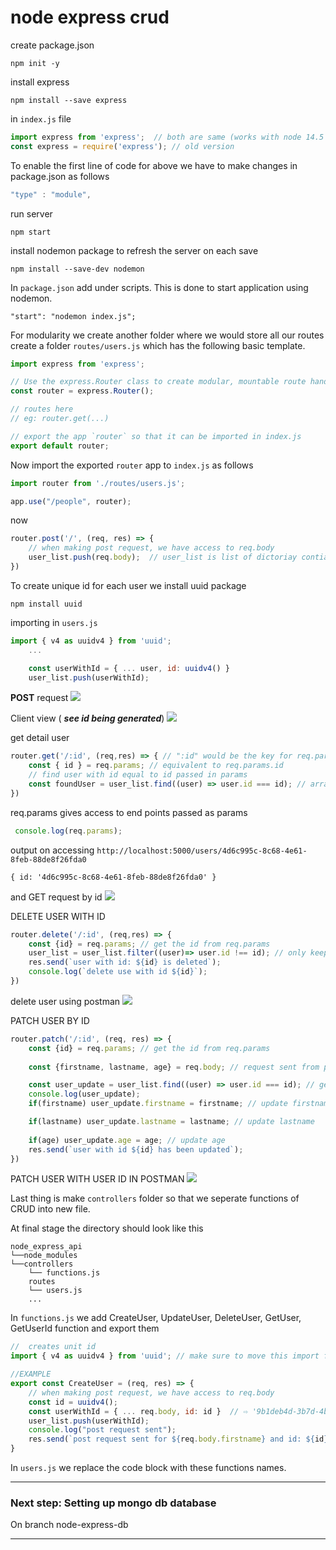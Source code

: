 # node express crud

create package.json
```
npm init -y
```

install express
```
npm install --save express
```

in `index.js` file
```javascript
import express from 'express';  // both are same (works with node 14.5 and above..)
const express = require('express'); // old version
```
To enable the first line of code for above we have to make changes in package.json as follows
```javascript
"type" : "module",
```

run server
```npm
npm start
```

install nodemon package to refresh the server on each save
```
npm install --save-dev nodemon
```

In `package.json` add under scripts. This is done to start application using nodemon.
```
"start": "nodemon index.js";
```

For modularity we create another folder where we would store all our routes
create a folder `routes/users.js` which has the following basic template.
```javascript
import express from 'express';

// Use the express.Router class to create modular, mountable route handlers
const router = express.Router();

// routes here
// eg: router.get(...)

// export the app `router` so that it can be imported in index.js
export default router;
``` 

Now import the exported `router` app to `index.js` as follows
```javascript
import router from './routes/users.js';

app.use("/people", router);
```

now 
```javascript
router.post('/', (req, res) => {
    // when making post request, we have access to req.body
    user_list.push(req.body);  // user_list is list of dictoriay contianing all users
})
```

To create unique id for each user we install uuid package
```
npm install uuid
```

importing in `users.js`
```javascript
import { v4 as uuidv4 } from 'uuid';
    ...

    const userWithId = { ... user, id: uuidv4() }
    user_list.push(userWithId);
```

**POST** request
![](https://i.imgur.com/HiFuDc6.png)

Client view ( ***see id being generated***)
![](https://i.imgur.com/MM40yRs.png)


get detail user
```javascript
router.get('/:id', (req,res) => { // ":id" would be the key for req.params
    const { id } = req.params; // equivalent to req.params.id
    // find user with id equal to id passed in params
    const foundUser = user_list.find((user) => user.id === id); // array.find(function)
})
```
req.params gives access to end points passed as params
```javascript
 console.log(req.params);
```
output on accessing `http://localhost:5000/users/4d6c995c-8c68-4e61-8feb-88de8f26fda0`
```node
{ id: '4d6c995c-8c68-4e61-8feb-88de8f26fda0' }
```
and GET request by id
![](https://i.imgur.com/zuZCysk.png)


DELETE USER WITH ID
```javascript
router.delete('/:id', (req,res) => {
    const {id} = req.params; // get the id from req.params 
    user_list = user_list.filter((user)=> user.id !== id); // only keep users with id not equal to the id provided in req.params
    res.send(`user with id: ${id} is deleted`);
    console.log(`delete use with id ${id}`);
})
```
delete user using postman
![](https://i.imgur.com/gfHq9lY.png)


PATCH USER BY ID
```javascript
router.patch('/:id', (req, res) => {
    const {id} = req.params; // get the id from req.params 
    
    const {firstname, lastname, age} = req.body; // request sent from postman // do not send post data using form. does not recognise

    const user_update = user_list.find((user) => user.id === id); // get user with id
    console.log(user_update);
    if(firstname) user_update.firstname = firstname; // update firstname

    if(lastname) user_update.lastname = lastname; // update lastname
    
    if(age) user_update.age = age; // update age
    res.send(`user with id ${id} has been updated`);
})
```

PATCH USER WITH USER ID IN POSTMAN
![](https://i.imgur.com/bje9joZ.png)


Last thing is make `controllers` folder so that we seperate functions of CRUD into new file.

At final stage the directory should look like this

```tree
node_express_api
└──node_modules
└──controllers
    └── functions.js
    routes
    └── users.js
    ...
```

In `functions.js` we add CreateUser, UpdateUser, DeleteUser, GetUser, GetUserId function and export them

```javascript
//  creates unit id
import { v4 as uuidv4 } from 'uuid'; // make sure to move this import from users.js to functions.js 

//EXAMPLE
export const CreateUser = (req, res) => {
    // when making post request, we have access to req.body
    const id = uuidv4();
    const userWithId = { ... req.body, id: id }  // ⇨ '9b1deb4d-3b7d-4bad-9bdd-2b0d7b3dcb6d'
    user_list.push(userWithId);
    console.log("post request sent");
    res.send(`post request sent for ${req.body.firstname} and id: ${id}`);
}
```

In `users.js` we replace the code block with these functions names.



---


### Next step: Setting up mongo db database
On branch node-express-db

---
